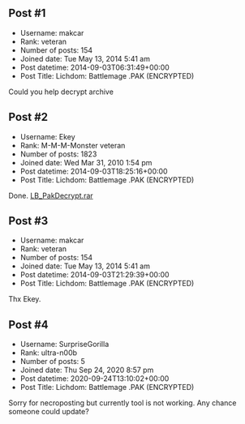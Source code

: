 ## Post #1
- Username: makcar
- Rank: veteran
- Number of posts: 154
- Joined date: Tue May 13, 2014 5:41 am
- Post datetime: 2014-09-03T06:31:49+00:00
- Post Title: Lichdom: Battlemage .PAK (ENCRYPTED)

Could you help decrypt archive
[](http://radikal.ru/fp/482bb5baba744855bd5202e28b19f09a)
## Post #2
- Username: Ekey
- Rank: M-M-M-Monster veteran
- Number of posts: 1823
- Joined date: Wed Mar 31, 2010 1:54 pm
- Post datetime: 2014-09-03T18:25:16+00:00
- Post Title: Lichdom: Battlemage .PAK (ENCRYPTED)

Done.
[LB_PakDecrypt.rar](https://xentaxbackup.github.io/file/7768_LB_PakDecrypt.rar)
## Post #3
- Username: makcar
- Rank: veteran
- Number of posts: 154
- Joined date: Tue May 13, 2014 5:41 am
- Post datetime: 2014-09-03T21:29:39+00:00
- Post Title: Lichdom: Battlemage .PAK (ENCRYPTED)

Thx Ekey.
## Post #4
- Username: SurpriseGorilla
- Rank: ultra-n00b
- Number of posts: 5
- Joined date: Thu Sep 24, 2020 8:57 pm
- Post datetime: 2020-09-24T13:10:02+00:00
- Post Title: Lichdom: Battlemage .PAK (ENCRYPTED)

Sorry for necroposting but currently tool is not working. Any chance someone could update?
